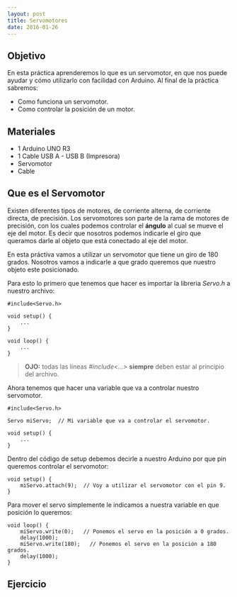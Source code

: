 ```yaml
---
layout: post
title: Servomotores
date: 2016-01-26
---
```


## Objetivo
En esta práctica aprenderemos lo que es un servomotor, en que nos puede ayudar y cómo utilizarlo con facilidad con Arduino. Al final de la práctica sabremos:
 
* Como funciona un servomotor.
* Como controlar la posición de un motor.

## Materiales
* 1 Arduino UNO R3
* 1 Cable USB A - USB B (Impresora)
* Servomotor
* Cable

## Que es el Servomotor
Existen diferentes tipos de motores, de corriente alterna, de corriente directa, de precisión. Los servomotores son parte de la rama de motores de precisión, con los cuales podemos controlar el **ángulo** al cual se mueve el eje del motor. Es decir que nosotros podemos indicarle el giro que queramos darle al objeto que está conectado al eje del motor.

En esta práctiva vamos a utilizar un servomotor que tiene un giro de 180 grados. Nosotros vamos a indicarle a que grado queremos que nuestro objeto este posicionado.

Para esto lo primero que tenemos que hacer es importar la libreria *Servo.h* a nuestro archivo:
    
    #include<Servo.h>
    
    void setup() {
        ...
    }
    
    void loop() {
        ...
    }

> **OJO:** todas las lineas *#include<...>* **siempre** deben estar al principio del archivo.

Ahora tenemos que hacer una variable que va a controlar nuestro servomotor.

    #include<Servo.h>
    
    Servo miServo;  // Mi variable que va a controlar el servomotor.
    
    void setup() {
        ...
    }
    
Dentro del código de setup debemos decirle a nuestro Arduino por que pin queremos controlar el servomotor:

    void setup() {
        miServo.attach(9);  // Voy a utilizar el servomotor con el pin 9.
    }

Para mover el servo simplemente le indicamos a nuestra variable en que posición lo queremos:
    
    void loop() {
        miServo.write(0);   // Ponemos el servo en la posición a 0 grados.
        delay(1000);
        miServo.write(180);   // Ponemos el servo en la posición a 180 grados.
        delay(1000);
    }
    
## Ejercicio